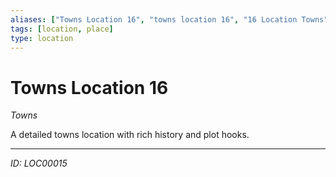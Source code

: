 ```yaml
---
aliases: ["Towns Location 16", "towns location 16", "16 Location Towns"]
tags: [location, place]
type: location
---
```


# Towns Location 16

*Towns*

A detailed towns location with rich history and plot hooks.

---
*ID: LOC00015*